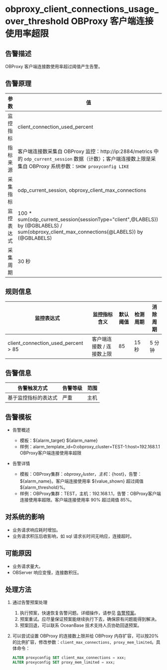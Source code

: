 # obproxy_client_connections_usage_over_threshold OBProxy 客户端连接使用率超限

## 告警描述

OBProxy 客户端连接数使用率超过阈值产生告警。

## 告警原理

| 参数 | 值 |
| --- | --- |
| 监控指标 | client_connection_used_percent |
| 指标来源 | 客户端连接数采集自 OBProxy 监控：http://ip:2884/metrics 中的 `odp_current_session` 数据（计数）；客户端连接数上限是采集自 OBProxy 系统参数：`SHOW proxyconfig LIKE` |
| 采集指标 | odp_current_session, obproxy_client_max_connections |
| 监控表达式 | 100 * sum(odp_current_session{sessionType="client",@LABELS}) by (@GBLABELS) / sum(obproxy_client_max_connections{@LABELS}) by (@GBLABELS) |
| 采集周期 | 30 秒 |

## 规则信息

| 监控表达式 | 监控指标含义 | 默认阈值 | 检测周期 | 消除周期 |
| --- | --- | --- | --- | --- |
| client_connection_used_percent > 85 | 客户端连接数 / 连接数上限 | 85  | 15 秒 | 5 分钟 |

## 告警信息

| 告警触发方式 | 告警等级 | 范围 |
| --- | --- | --- |
| 基于监控指标的表达式 | 严重 | 主机 |

## 告警模板

* 告警概述

  * 模板：${alarm_target} ${alarm_name}
  * 样例：alarm_template_id=0:obproxy_cluster=TEST-1:host=192.168.1.1 OBProxy客户端连接使用率超限

* 告警详情

  * 模板：OBProxy集群：${obproxy_cluster}，主机：${host}，告警：${alarm_name}。客户端连接使用率 ${value_shown} 超过阈值 ${alarm_threshold}%。
  * 样例：OBProxy集群：TEST，主机：192.168.1.1，告警：OBProxy客户端连接使用率超限。客户端连接使用率 90% 超过阈值 85%。

## 对系统的影响

* 业务请求响应耗时增加。
* 业务请求积压后收影响，如 sql 请求长时间无响应，连接超时。

## 可能原因

* 业务请求量大。
* OBServer 响应变慢，连接数积压。

## 处理方法

1. 通过告警预案处理

   1. 执行预案，快速恢复告警问题。详细操作，请参见 [告警预案](../500.appendix/400.execute-the-plan.md)。
   2. 预案重试。应尽量保证预案能继续执行下去，确保原有问题能得到解决。
   3. 预案回退，可以联系 OceanBase 技术支持人员协助回退预案。

2. 可以尝试设置 OBProxy 的连接数上限并给 OBProxy 内存扩容，可以按20%的比例扩容，修改参数：`client_max_connections, proxy_mem_limited`。具体命令：

    ```sql
    ALTER proxyconfig SET client_max_connections = xxx;
    ALTER proxyconfig SET proxy_mem_limited = xxx;
    ```
